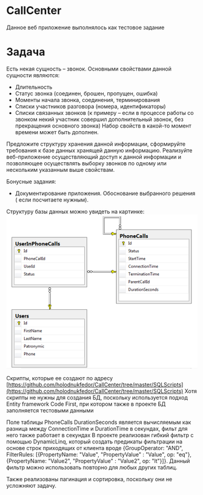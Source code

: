 # CallCenter

Данное веб приложение выполнялось как тестовое задание

# Задача 

Есть некая сущность – звонок. Основными свойствами данной сущности являются:

* Длительность
* Статус звонка (соединен, брошен, пропущен, ошибка)
* Моменты начала звонка, соединения, терминирования
* Списки участников разговора (номера, идентификаторы)
* Списки связанных звонков (к примеру – если в процессе работы со звонком некий участник совершил дополнительный звонок, без прекращения основного звонка)
Набор свойств в какой-то момент времени может быть дополнен.

Предложите структуру хранения данной информации, сформируйте требования к базе данных хранящей данную информацию. Реализуйте веб-приложение осуществляющий доступ к данной информации и позволяющее осуществлять выборку звонков по одному или нескольким указанным выше свойствам.

Бонусные задания:

* Документирование приложения. Обоснование выбранного решения ( если посчитаете нужным).

Структуру базы данных можно увидеть на картинке: ![Иллюстрация к проекту](https://github.com/holodnukfedor/CallCenter/blob/master/callCenterDbScheme.png)

Скрипты, которые ее создают по адресу [https://github.com/holodnukfedor/CallCenter/tree/master/SQLScripts](https://github.com/holodnukfedor/CallCenter/tree/master/SQLScripts)
Хотя скрипты не нужны для создания БД, поскольку используется подход Entity framework Code First, при котором также в проекте БД заполняется тестовыми данными

Поле таблицы PhoneCalls DurationSeconds является вычисляемым как разница между ConnectionTime и DurationTime в секундах, фильт для него также работает в секундах
В проекте реализован гибкий фильтр с помощью DynamicLinq, который создать предикаты фильтрации на основе строк приходящих от клиента вроде {GroupOperator: "AND", FilterRules: [{PropertyName: "Value", "PropertyValue" : "Value", op: "eq"}, {PropertyName: "Value2", "PropertyValue" : "Value2", op: "lt"}]}.
Данный фильтр можно использовать повторно для любых других таблиц. 

Также реализованы пагинация и сортировка, поскольку они не усложняют задачу.
